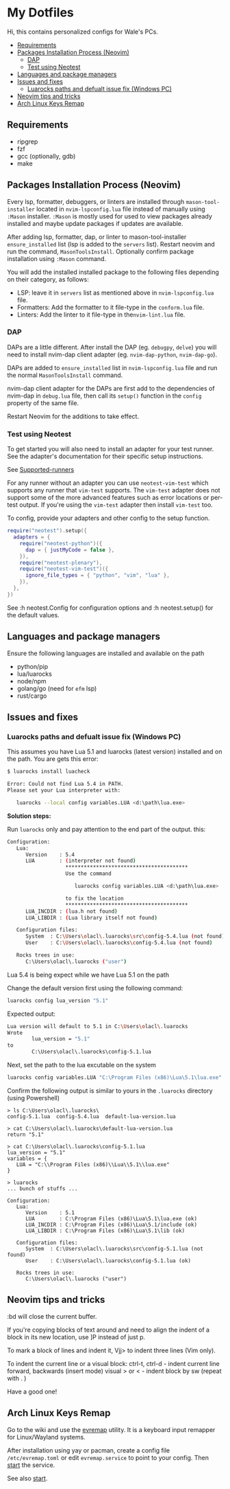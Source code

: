 # My Dotfiles

Hi, this contains personalized configs for Wale's PCs.

<!-- START doctoc generated TOC please keep comment here to allow auto update -->
<!-- DON'T EDIT THIS SECTION, INSTEAD RE-RUN doctoc TO UPDATE -->
<!-- DON'T EDIT THIS SECTION, INSTEAD RE-RUN doctoc TO UPDATE -->

- [Requirements](#requirements)
- [Packages Installation Process (Neovim)](#packages-installation-process-neovim)
  - [DAP](#dap)
  - [Test using Neotest](#test-using-neotest)
- [Languages and package managers](#languages-and-package-managers)
- [Issues and fixes](#issues-and-fixes)
  - [Luarocks paths and defualt issue fix (Windows PC)](#luarocks-paths-and-defualt-issue-fix-windows-pc)
- [Neovim tips and tricks](#neovim-tips-and-tricks)
- [Arch Linux Keys Remap](#arch-linux-keys-remap)

<!-- END doctoc generated TOC please keep comment here to allow auto update -->

## Requirements

- ripgrep
- fzf
- gcc (optionally, gdb)
- make

## Packages Installation Process (Neovim)

Every lsp, formatter, debuggers, or linters are installed through `mason-tool-installer`
located in `nvim-lspconfig.lua` file instead of manually using `:Mason` installer.
`:Mason` is mostly used for used to view packages already installed and maybe update
packages if updates are available.

After adding lsp, formatter, dap, or linter to mason-tool-installer `ensure_installed`
list (lsp is added to the `servers` list). Restart neovim and run the command, `MasonToolsInstall`.
Optionally confirm package installation using `:Mason` command.

You will add the installed installed package to the following files depending on
their category, as follows:

- LSP: leave it in `servers` list as mentioned above in `nvim-lspconfig.lua` file.
- Formatters: Add the formatter to it file-type in the `conform.lua` file.
- Linters: Add the linter to it file-type in the`nvim-lint.lua` file.

### DAP

DAPs are a little different. After install the DAP (eg. `debugpy`, `delve`) you will
need to install nvim-dap client adapter (eg. `nvim-dap-python`, `nvim-dap-go`).

DAPs are added to `ensure_installed` list in `nvim-lspconfig.lua` file and run the
normal `MasonToolsInstall` command.

nvim-dap client adapter for the DAPs are first add to the dependencies of nvim-dap
in `debug.lua` file, then call its `setup()` function in the `config` property of
the same file.

Restart Neovim for the additions to take effect.

### Test using Neotest

To get started you will also need to install an adapter for your test runner. See
the adapter's documentation for their specific setup instructions.

See [Supported-runners](https://github.com/nvim-neotest/neotest#supported-runners)

For any runner without an adapter you can use `neotest-vim-test` which supports any
runner that `vim-test` supports. The `vim-test` adapter does not support some
of the more advanced features such as error locations or per-test output. If
you're using the `vim-test` adapter then install `vim-test` too.

To config, provide your adapters and other config to the setup function.

```lua
require("neotest").setup({
  adapters = {
    require("neotest-python")({
      dap = { justMyCode = false },
    }),
    require("neotest-plenary"),
    require("neotest-vim-test")({
      ignore_file_types = { "python", "vim", "lua" },
    }),
  },
})
```

See :h neotest.Config for configuration options and :h neotest.setup() for the
default values.

## Languages and package managers

Ensure the following languages are installed and available on the path

- python/pip
- lua/luarocks
- node/npm
- golang/go (need for `efm` lsp)
- rust/cargo

## Issues and fixes

### Luarocks paths and defualt issue fix (Windows PC)

This assumes you have Lua 5.1 and luarocks (latest version) installed and on
the path. You are gets this error:

```bash
$ luarocks install luacheck

Error: Could not find Lua 5.4 in PATH.
Please set your Lua interpreter with:

   luarocks --local config variables.LUA <d:\path\lua.exe>

```

**Solution steps:**

Run `luarocks` only and pay attention to the end part of the output. this:

```sh
Configuration:
   Lua:
      Version    : 5.4
      LUA        : (interpreter not found)
                   ****************************************
                   Use the command

                      luarocks config variables.LUA <d:\path\lua.exe>

                   to fix the location
                   ****************************************
      LUA_INCDIR : (lua.h not found)
      LUA_LIBDIR : (Lua library itself not found)

   Configuration files:
      System  : C:\Users\olacl\.luarocks\src\config-5.4.lua (not found)
      User    : C:\Users\olacl\.luarocks\config-5.4.lua (not found)

   Rocks trees in use:
      C:\Users\olacl\.luarocks ("user")
```

Lua 5.4 is being expect while we have Lua 5.1 on the path

Change the default version first using the following command:

```sh
luarocks config lua_version "5.1"
```

Expected output:

```sh
Lua version will default to 5.1 in C:\Users\olacl\.luarocks
Wrote
        lua_version = "5.1"
to
        C:\Users\olacl\.luarocks\config-5.1.lua
```

Next, set the path to the lua excutable on the system

```sh
luarocks config variables.LUA "C:\Program Files (x86)\Lua\5.1\lua.exe"
```

Confirm the following output is similar to yours in the `.luarocks`
directory (using Powershell)

```pwsh
> ls C:\Users\olacl\.luarocks\
config-5.1.lua  config-5.4.lua  default-lua-version.lua

> cat C:\Users\olacl\.luarocks\default-lua-version.lua
return "5.1"

> cat C:\Users\olacl\.luarocks\config-5.1.lua
lua_version = "5.1"
variables = {
   LUA = "C:\\Program Files (x86)\\Lua\\5.1\\lua.exe"
}

> luarocks
... bunch of stuffs ...

Configuration:
   Lua:
      Version    : 5.1
      LUA        : C:\Program Files (x86)\Lua\5.1\lua.exe (ok)
      LUA_INCDIR : C:\Program Files (x86)\Lua\5.1/include (ok)
      LUA_LIBDIR : C:\Program Files (x86)\Lua\5.1\lib (ok)

   Configuration files:
      System  : C:\Users\olacl\.luarocks\src\config-5.1.lua (not found)
      User    : C:\Users\olacl\.luarocks\config-5.1.lua (ok)

   Rocks trees in use:
      C:\Users\olacl\.luarocks ("user")

```

## Neovim tips and tricks

:bd will close the current buffer.

If you're copying blocks of text around and need to align the indent
of a block in its new location, use \]P instead of just p.

To mark a block of lines and indent it, Vjj> to indent three lines (Vim only).

To indent the current line or a visual block:
ctrl-t, ctrl-d - indent current line forward, backwards
(insert mode)
visual > or < - indent block by sw (repeat with . )

Have a good one!

## Arch Linux Keys Remap

Go to the wiki and use the [evremap](https://wiki.archlinux.org/title/Input_remap_utilities#evremap)
utility. It is a keyboard input remapper for Linux/Wayland systems.

After installation using yay or pacman, create a config file `/etc/evremap.toml`
or edit `evremap.service` to point to your config. Then [start](https://github.com/wez/evremap#systemd)
the service.

See also [start](https://wiki.archlinux.org/title/Start).
